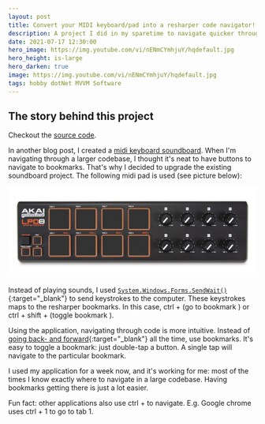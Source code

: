 ```yaml
---
layout: post
title: Convert your MIDI keyboard/pad into a resharper code navigator!
description: A project I did in my sparetime to navigate quicker through code.
date: 2021-07-17 12:30:00
hero_image: https://img.youtube.com/vi/nENmCYmhjuY/hqdefault.jpg
hero_height: is-large
hero_darken: true
image: https://img.youtube.com/vi/nENmCYmhjuY/hqdefault.jpg
tags: hobby dotNet MVVM Software
---
```


## The story behind this project

Checkout the [source code](https://github.com/JennoVink/MidiKeyboardResharperCodeNavigator).

In another blog post, I created a [midi keyboard soundboard](/2020/05/08/Convert-your-MIDI-keyboard-into-a-soundboard/). When I'm navigating through a larger codebase, I thought it's neat to have buttons to navigate to bookmarks. That's why I decided to upgrade the existing soundboard project. The following midi pad is used (see picture below):

![AKAI LPD8 picture](/img/akai.jpg "AKAI LPD8 used in this project")

Instead of playing sounds, I used [`System.Windows.Forms.SendWait()`](https://docs.microsoft.com/en-us/dotnet/api/system.windows.forms.sendkeys.sendwait?view=netframework-4.7.2){:target="_blank"} to send keystrokes to the computer. These keystrokes maps to the resharper bookmarks. In this case, ctrl + <number> (go to bookmark <number>) or ctrl + shift + <number> (toggle bookmark <number>). 

Using the application, navigating through code is more intuitive. Instead of [going back- and forward](https://docs.microsoft.com/en-us/visualstudio/ide/navigating-code?view=vs-2019){:target="_blank"} all the time, use bookmarks. It's easy to toggle a bookmark: just double-tap a button. A single tap will navigate to the particular bookmark.

I used my application for a week now, and it's working for me: most of the times I know exactly where to navigate in a large codebase. Having bookmarks getting there is just a lot easier.

Fun fact: other applications also use ctrl + <number> to navigate. E.g. Google chrome uses ctrl + 1 to go to tab 1.
